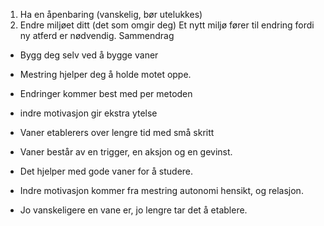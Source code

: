 1. Ha en åpenbaring (vanskelig, bør utelukkes)
2. Endre miljøet ditt (det som omgir deg) Et nytt miljø fører til endring fordi ny atferd er nødvendig.
Sammendrag

- Bygg deg selv ved å bygge vaner
- Mestring hjelper deg å holde motet oppe.
- Endringer kommer best med per metoden
- indre motivasjon gir ekstra ytelse
- Vaner etablerers over lengre tid med små skritt

- Vaner består av en trigger, en aksjon og en gevinst.
- Det hjelper med gode vaner for å studere. 
- Indre motivasjon kommer fra mestring autonomi hensikt, og relasjon.
- Jo vanskeligere en vane er, jo lengre tar det å etablere.